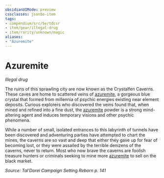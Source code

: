 ```yaml
---
obsidianUIMode: preview
cssclasses: json5e-item
tags:
- compendium/src/5e/tdcsr
- item/gear/illegal-drug
- item/rarity/unknown/magic
aliases: 
- "Azuremite"
---
```

# Azuremite
*Illegal drug*  


The ruins of this sprawling city are now known as the Crystalfen Caverns. These caves are home to scattered veins of [azuremite](2-Mechanics/CLI/items/azuremite-tdcsr.md), a gorgeous blue crystal that formed from millennia of psychic energies existing near element deposits. Curious explorers who discovered the veins found that, when mined and refined into a fine dust, the [azuremite](2-Mechanics/CLI/items/azuremite-tdcsr.md) powder is a strong mind-altering agent and induces temporary visions and other psychic phenomena.

While a number of small, isolated entrances to this labyrinth of tunnels have been discovered and adventuring parties have attempted to chart the mines, the caverns are so vast and deep that either they gave up for fear of becoming lost, or they were assailed by the terrible denizens of the caverns, never to return. Most who now brave the caverns are foolish treasure hunters or criminals seeking to mine more [azuremite](2-Mechanics/CLI/items/azuremite-tdcsr.md) to sell on the black market.

*Source: Tal'Dorei Campaign Setting Reborn p. 141*